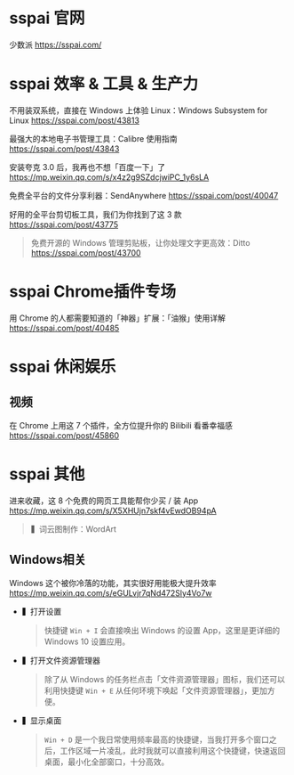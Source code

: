 

# sspai 官网

少数派 https://sspai.com/

# sspai 效率 & 工具 & 生产力

不用装双系统，直接在 Windows 上体验 Linux：Windows Subsystem for Linux https://sspai.com/post/43813

最强大的本地电子书管理工具：Calibre 使用指南 https://sspai.com/post/43843

安装夸克 3.0 后，我再也不想「百度一下」了 https://mp.weixin.qq.com/s/x4z2g9SZdcjwiPC_1y6sLA

免费全平台的文件分享利器：SendAnywhere https://sspai.com/post/40047

好用的全平台剪切板工具，我们为你找到了这 3 款 https://sspai.com/post/43775
> 免费开源的 Windows 管理剪贴板，让你处理文字更高效：Ditto https://sspai.com/post/43700

# sspai Chrome插件专场

用 Chrome 的人都需要知道的「神器」扩展：「油猴」使用详解 https://sspai.com/post/40485

# sspai 休闲娱乐

## 视频

在 Chrome 上用这 7 个插件，全方位提升你的 Bilibili 看番幸福感 https://sspai.com/post/45860

# sspai 其他

进来收藏，这 8 个免费的网页工具能帮你少买 / 装 App https://mp.weixin.qq.com/s/X5XHUjn7skf4vEwdOB94pA
> ▍词云图制作：WordArt

## Windows相关

Windows 这个被你冷落的功能，其实很好用能极大提升效率 https://mp.weixin.qq.com/s/eGULvjr7qNd472Sly4Vo7w
- ▍打开设置
  > 快捷键 `Win + I` 会直接唤出 Windows 的设置 App，这里是更详细的 Windows 10 设置应用。
- ▍打开文件资源管理器
  > 除了从 Windows 的任务栏点击「文件资源管理器」图标，我们还可以利用快捷键 `Win + E` 从任何环境下唤起「文件资源管理器」，更加方便。
- ▍显示桌面
  > `Win + D` 是一个我日常使用频率最高的快捷键，当我打开多个窗口之后，工作区域一片凌乱，此时我就可以直接利用这个快捷键，快速返回桌面，最小化全部窗口，十分高效。  

